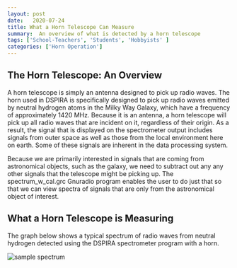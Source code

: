 ```yaml
---
layout: post
date:   2020-07-24
title: What a Horn Telescope Can Measure
summary:  An overview of what is detected by a horn telescope
tags: ['School-Teachers', 'Students', 'Hobbyists' ]
categories: ['Horn Operation'] 
---
```


## The Horn Telescope: An Overview

A horn telescope is simply an antenna designed to pick up radio waves. The horn used in DSPIRA is specifically designed to pick up radio waves emitted by neutral hydrogen atoms in the Milky Way Galaxy, which have a frequency of approximately 1420 MHz. 
Because it is an antenna, a horn telescope will pick up all radio waves that are incident on it, regardless of their origin. As a result, the signal that is displayed on the spectrometer output includes signals from outer space as well as those from the local environment here on earth. Some of these signals are inherent in the data processing system. 

Because we are primarily interested in signals that are coming from astronomical objects, such as the galaxy, we need to subtract out any any other signals that the telescope might be picking up. The spectrum_w_cal.grc Gnuradio program enables the user to do just that so that we can view spectra of signals that are only from the astronomical object of interest.

## What a Horn Telescope is Measuring

The graph below shows a typical spectrum of radio waves from neutral hydrogen detected using the DSPIRA spectrometer program with a horn.

![sample spectrum](/dspira-lessons/images/Sample_spectrum.png)


